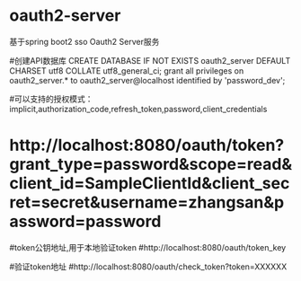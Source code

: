# oauth2-server
基于spring boot2 sso Oauth2 Server服务

#创建API数据库
CREATE DATABASE IF NOT EXISTS oauth2_server DEFAULT CHARSET utf8 COLLATE utf8_general_ci;
grant all privileges on oauth2_server.* to oauth2_server@localhost identified by 'password_dev';

#可以支持的授权模式：implicit,authorization_code,refresh_token,password,client_credentials
# http://localhost:8080/oauth/token?grant_type=password&scope=read&client_id=SampleClientId&client_secret=secret&username=zhangsan&password=password

#token公钥地址,用于本地验证token
#http://localhost:8080/oauth/token_key

#验证token地址
#http://localhost:8080/oauth/check_token?token=XXXXXX
